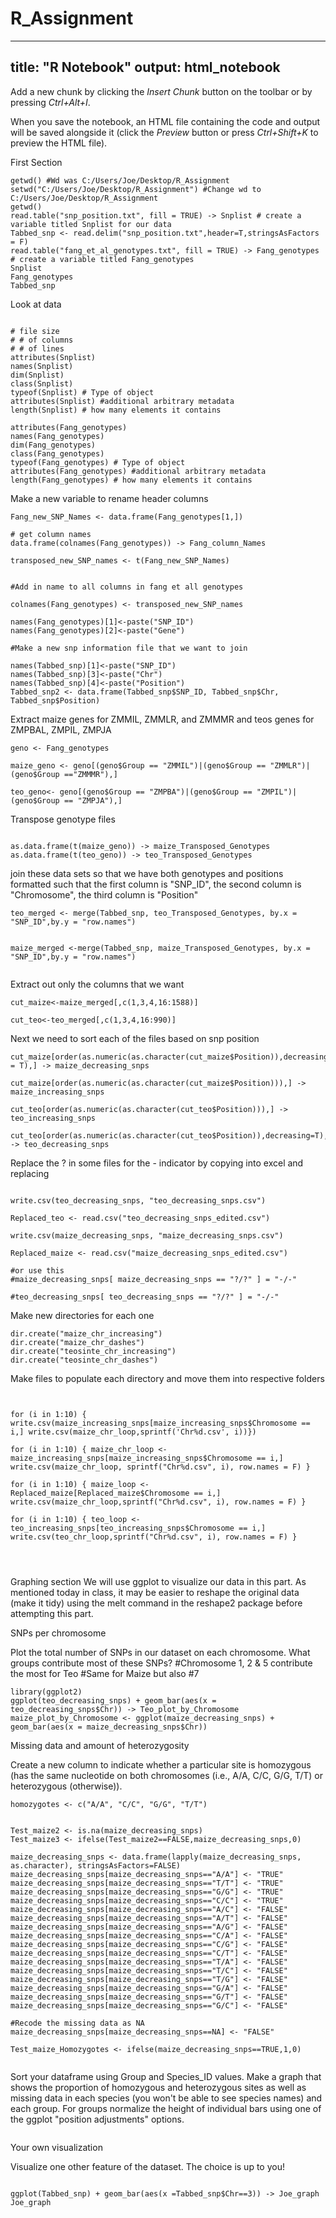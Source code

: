 # R_Assignment
---
title: "R Notebook"
output: html_notebook
---

Add a new chunk by clicking the *Insert Chunk* button on the toolbar or by pressing *Ctrl+Alt+I*.

When you save the notebook, an HTML file containing the code and output will be saved alongside it (click the *Preview* button or press *Ctrl+Shift+K* to preview the HTML file).

First Section
```{r}
getwd() #Wd was C:/Users/Joe/Desktop/R_Assignment
setwd("C:/Users/Joe/Desktop/R_Assignment") #Change wd to C:/Users/Joe/Desktop/R_Assignment
getwd()
read.table("snp_position.txt", fill = TRUE) -> Snplist # create a variable titled Snplist for our data
Tabbed_snp <- read.delim("snp_position.txt",header=T,stringsAsFactors = F)
read.table("fang_et_al_genotypes.txt", fill = TRUE) -> Fang_genotypes # create a variable titled Fang_genotypes
Snplist
Fang_genotypes
Tabbed_snp

```

Look at data
```{r}

# file size
# # of columns
# # of lines 
attributes(Snplist)
names(Snplist)
dim(Snplist)
class(Snplist)
typeof(Snplist) # Type of object
attributes(Snplist) #additional arbitrary metadata
length(Snplist) # how many elements it contains

attributes(Fang_genotypes)
names(Fang_genotypes)
dim(Fang_genotypes)
class(Fang_genotypes)
typeof(Fang_genotypes) # Type of object
attributes(Fang_genotypes) #additional arbitrary metadata
length(Fang_genotypes) # how many elements it contains

```

Make a new variable to rename header columns

```{r}
Fang_new_SNP_Names <- data.frame(Fang_genotypes[1,])

# get column names
data.frame(colnames(Fang_genotypes)) -> Fang_column_Names

transposed_new_SNP_names <- t(Fang_new_SNP_Names)


#Add in name to all columns in fang et all genotypes

colnames(Fang_genotypes) <- transposed_new_SNP_names

names(Fang_genotypes)[1]<-paste("SNP_ID")
names(Fang_genotypes)[2]<-paste("Gene")

#Make a new snp information file that we want to join

names(Tabbed_snp)[1]<-paste("SNP_ID")
names(Tabbed_snp)[3]<-paste("Chr")
names(Tabbed_snp)[4]<-paste("Position")
Tabbed_snp2 <- data.frame(Tabbed_snp$SNP_ID, Tabbed_snp$Chr, Tabbed_snp$Position)

```


Extract maize genes for ZMMIL, ZMMLR, and ZMMMR and teos genes for ZMPBAL, ZMPIL, ZMPJA

```{r}
geno <- Fang_genotypes

maize_geno <- geno[(geno$Group == "ZMMIL")|(geno$Group == "ZMMLR")|(geno$Group =="ZMMMR"),]

teo_geno<- geno[(geno$Group == "ZMPBA")|(geno$Group == "ZMPIL")|(geno$Group == "ZMPJA"),]
```


Transpose genotype files

```{r}

as.data.frame(t(maize_geno)) -> maize_Transposed_Genotypes
as.data.frame(t(teo_geno)) -> teo_Transposed_Genotypes

```


join these data sets so that we have both genotypes and positions formatted such that the first column is "SNP_ID", the second column is "Chromosome", the third column is "Position"

```{r}
teo_merged <- merge(Tabbed_snp, teo_Transposed_Genotypes, by.x = "SNP_ID",by.y = "row.names") 


maize_merged <-merge(Tabbed_snp, maize_Transposed_Genotypes, by.x = "SNP_ID",by.y = "row.names") 


```


Extract out only the columns that we want

```{r}
cut_maize<-maize_merged[,c(1,3,4,16:1588)]

cut_teo<-teo_merged[,c(1,3,4,16:990)]
```


Next we need to sort each of the files based on snp position

```{r}
cut_maize[order(as.numeric(as.character(cut_maize$Position)),decreasing = T),] -> maize_decreasing_snps

cut_maize[order(as.numeric(as.character(cut_maize$Position))),] -> maize_increasing_snps 

cut_teo[order(as.numeric(as.character(cut_teo$Position))),] -> teo_increasing_snps

cut_teo[order(as.numeric(as.character(cut_teo$Position)),decreasing=T),] -> teo_decreasing_snps

```


Replace the ? in some files for the - indicator by copying into excel and replacing

```{r}
  
write.csv(teo_decreasing_snps, "teo_decreasing_snps.csv")
  
Replaced_teo <- read.csv("teo_decreasing_snps_edited.csv")
  
write.csv(maize_decreasing_snps, "maize_decreasing_snps.csv")
  
Replaced_maize <- read.csv("maize_decreasing_snps_edited.csv")

#or use this
#maize_decreasing_snps[ maize_decreasing_snps == "?/?" ] = "-/-"

#teo_decreasing_snps[ teo_decreasing_snps == "?/?" ] = "-/-"

```
Make new directories for each one

```{r}
dir.create("maize_chr_increasing")
dir.create("maize_chr_dashes") 
dir.create("teosinte_chr_increasing")
dir.create("teosinte_chr_dashes")
```
Make files to populate each directory and move them into respective folders

```{r}


for (i in 1:10) { write.csv(maize_increasing_snps[maize_increasing_snps$Chromosome == i,] write.csv(maize_chr_loop,sprintf('Chr%d.csv', i))})

for (i in 1:10) { maize_chr_loop <- maize_increasing_snps[maize_increasing_snps$Chromosome == i,] write.csv(maize_chr_loop, sprintf("Chr%d.csv", i), row.names = F) }

for (i in 1:10) { maize_loop <- Replaced_maize[Replaced_maize$Chromosome == i,] write.csv(maize_chr_loop,sprintf("Chr%d.csv", i), row.names = F) }

for (i in 1:10) { teo_loop <- teo_increasing_snps[teo_increasing_snps$Chromosome == i,] write.csv(teo_chr_loop,sprintf("Chr%d.csv", i), row.names = F) }




```
Graphing section
We will use ggplot to visualize our data in this part. As mentioned today in class, it may be easier to reshape the original data (make it tidy) using the melt command in the reshape2 package before attempting this part.

SNPs per chromosome

Plot the total number of SNPs in our dataset on each chromosome. What groups contribute most of these SNPs?
#Chromosome 1, 2 & 5 contribute the most for Teo
#Same for Maize but also #7

```{r}
library(ggplot2)
ggplot(teo_decreasing_snps) + geom_bar(aes(x = teo_decreasing_snps$Chr)) -> Teo_plot_by_Chromosome
maize_plot_by_Chromosome <- ggplot(maize_decreasing_snps) + geom_bar(aes(x = maize_decreasing_snps$Chr))
```


Missing data and amount of heterozygosity

Create a new column to indicate whether a particular site is homozygous (has the same nucleotide on both chromosomes (i.e., A/A, C/C, G/G, T/T) or heterozygous (otherwise)). 

```{r}
homozygotes <- c("A/A", "C/C", "G/G", "T/T")


Test_maize2 <- is.na(maize_decreasing_snps)
Test_maize3 <- ifelse(Test_maize2==FALSE,maize_decreasing_snps,0)

maize_decreasing_snps <- data.frame(lapply(maize_decreasing_snps, as.character), stringsAsFactors=FALSE)
maize_decreasing_snps[maize_decreasing_snps=="A/A"] <- "TRUE"
maize_decreasing_snps[maize_decreasing_snps=="T/T"] <- "TRUE"
maize_decreasing_snps[maize_decreasing_snps=="G/G"] <- "TRUE"
maize_decreasing_snps[maize_decreasing_snps=="C/C"] <- "TRUE"
maize_decreasing_snps[maize_decreasing_snps=="A/C"] <- "FALSE"
maize_decreasing_snps[maize_decreasing_snps=="A/T"] <- "FALSE"
maize_decreasing_snps[maize_decreasing_snps=="A/G"] <- "FALSE"
maize_decreasing_snps[maize_decreasing_snps=="C/A"] <- "FALSE"
maize_decreasing_snps[maize_decreasing_snps=="C/G"] <- "FALSE"
maize_decreasing_snps[maize_decreasing_snps=="C/T"] <- "FALSE"
maize_decreasing_snps[maize_decreasing_snps=="T/A"] <- "FALSE"
maize_decreasing_snps[maize_decreasing_snps=="T/C"] <- "FALSE"
maize_decreasing_snps[maize_decreasing_snps=="T/G"] <- "FALSE"
maize_decreasing_snps[maize_decreasing_snps=="G/A"] <- "FALSE"
maize_decreasing_snps[maize_decreasing_snps=="G/T"] <- "FALSE"
maize_decreasing_snps[maize_decreasing_snps=="G/C"] <- "FALSE"

#Recode the missing data as NA
maize_decreasing_snps[maize_decreasing_snps==NA] <- "FALSE"

Test_maize_Homozygotes <- ifelse(maize_decreasing_snps==TRUE,1,0)


```


Sort your dataframe using Group and Species_ID values. Make a graph that shows the proportion of homozygous and heterozygous sites as well as missing data in each species (you won't be able to see species names) and each group. For groups normalize the height of individual bars using one of the ggplot "position adjustments" options.

```{r}

```


Your own visualization

Visualize one other feature of the dataset. The choice is up to you!

```{r}

ggplot(Tabbed_snp) + geom_bar(aes(x =Tabbed_snp$Chr==3)) -> Joe_graph
Joe_graph
```


